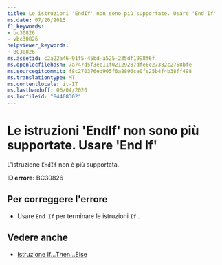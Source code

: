 ```yaml
---
title: Le istruzioni 'EndIf' non sono più supportate. Usare 'End If'
ms.date: 07/20/2015
f1_keywords:
- bc30826
- vbc30826
helpviewer_keywords:
- BC30826
ms.assetid: c2a22a46-91f5-45bd-a525-235df1998f6f
ms.openlocfilehash: 7a747d5f3ee11f02129287dfe6c27382c2758bfe
ms.sourcegitcommit: f8c270376ed905f6a8896ce0fe25b4f4b38ff498
ms.translationtype: MT
ms.contentlocale: it-IT
ms.lasthandoff: 06/04/2020
ms.locfileid: "84408302"
---
```

# <a name="endif-statements-are-no-longer-supported-use-end-if-instead"></a>Le istruzioni 'EndIf' non sono più supportate. Usare 'End If'
L'istruzione `EndIf` non è più supportata.  
  
 **ID errore:** BC30826  
  
## <a name="to-correct-this-error"></a>Per correggere l'errore  
  
- Usare `End If` per terminare le istruzioni `If` .  
  
## <a name="see-also"></a>Vedere anche

- [Istruzione If...Then...Else](../language-reference/statements/if-then-else-statement.md)

